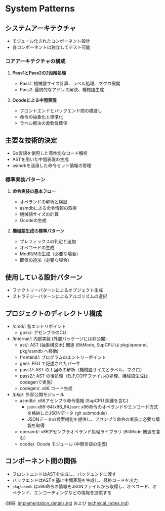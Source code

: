 # System Patterns

## システムアーキテクチャ
- モジュール化されたコンポーネント設計
- 各コンポーネントは独立してテスト可能

### コアアーキテクチャの構成
1. **Pass1とPass2の2段階処理**
   - Pass1: 機械語サイズ計算、ラベル処理、マクロ展開
   - Pass2: 最終的なアドレス解決、機械語生成

2. **Ocodeによる中間表現**
   - フロントエンドとバックエンド間の橋渡し
   - 命令の抽象化と標準化
   - ラベル解決の柔軟性確保

## 主要な技術的決定
- Go言語を使用した高性能なコード解析
- ASTを用いた中間表現の生成
- asmdbを活用した命令セット情報の管理

### 標準実装パターン
1. **命令実装の基本フロー**
   - オペランドの解析と検証
   - asmdbによる命令情報の取得
   - 機械語サイズの計算
   - Ocodeの生成

2. **機械語生成の標準パターン**
   - プレフィックスの判定と追加
   - オペコードの生成
   - ModR/Mの生成（必要な場合）
   - 即値の追加（必要な場合）

## 使用している設計パターン
- ファクトリーパターンによるオブジェクト生成
- ストラテジーパターンによるアルゴリズムの選択

## プロジェクトのディレクトリ構成
- /cmd/: 各エントリポイント
  - gosk/: アセンブラのCLI
- /internal/: 内部実装 (外部パッケージには非公開)
  - ast/: AST (抽象構文木) 関連 (BitMode, SupCPU は pkg/operand, pkg/asmdb へ移動)
  - frontend/: プログラムのエントリーポイント
  - gen/: PEG で記述されたパーサ
  - pass1/: AST の１回めの解析（機械語サイズとラベル、マクロ）
  - pass2/: AST の後処理（ELF,COFFファイルの処理、機械語生成はcodegenで実施）
  - codegen/: x86 コード生成
- /pkg/: 外部公開モジュール
  - asmdb/: x86アセンブラ命令情報 (SupCPU 関連を含む)
    - json-x86-64/x86_64.json: x86命令のオペランドやエンコード方式を格納したJSONデータ (git submodule)
    - JSONデータの検索機能を提供し、アセンブラ命令の実装に必要な情報を取得
  - operand/: x86アセンブラオペランド処理ライブラリ (BitMode 関連を含む)
  - ocode/: Ocode モジュール (中間言語の定義)

## コンポーネント間の関係
- フロントエンドはASTを生成し、バックエンドに渡す
- バックエンドはASTを基に中間表現を生成し、最終コードを出力
- `pkg/asmdb` はx86命令の情報をJSONファイルから取得し、オペコード、オペランド、エンコーディングなどの情報を提供する

(詳細: [implementation_details.md](../details/implementation_details.md) および [technical_notes.md](../details/technical_notes.md))
